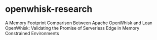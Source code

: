 # openwhisk-research
A Memory Footprint Comparison Between Apache OpenWhisk and Lean OpenWhisk: Validating the Promise of Serverless Edge in Memory Constrained Environments
